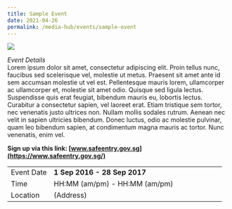 ```yaml
---
title: Sample Event
date: 2021-04-26
permalink: /media-hub/events/sample-event
---
```

![](/images/hero-banner.png)

<table style="width:100%">
  <tr>
    <td style="width:20%">
     Event Date
    </td>	
    <td style="width:80%">
     <b>1 Sep 2016 - 28 Sep 2017</b>
     </td>	
  </tr>
  <tr>
	<td>Time</td>
	<td>HH:MM (am/pm) - HH:MM (am/pm)</td>	
  </tr>
  <tr>
	<td>Location</td>
	<td>(Address)</td>	
  </tr>

*Event Details*<br>
Lorem ipsum dolor sit amet, consectetur adipiscing elit. Proin tellus nunc, faucibus sed scelerisque vel, molestie ut metus. Praesent sit amet ante id sem accumsan molestie ut vel est. Pellentesque mauris lorem, ullamcorper ac ullamcorper et, molestie sit amet odio. Quisque sed ligula lectus. Suspendisse quis erat feugiat, bibendum mauris eu, lobortis lectus. Curabitur a consectetur sapien, vel laoreet erat. Etiam tristique sem tortor, nec venenatis justo ultrices non. Nullam mollis sodales rutrum. Aenean nec velit in sapien ultricies bibendum. Donec luctus, odio ac molestie pulvinar, quam leo bibendum sapien, at condimentum magna mauris ac tortor. Nunc venenatis, enim vel.

**Sign up via this link: [www.safeentry.gov.sg](https://www.safeentry.gov.sg/)**

